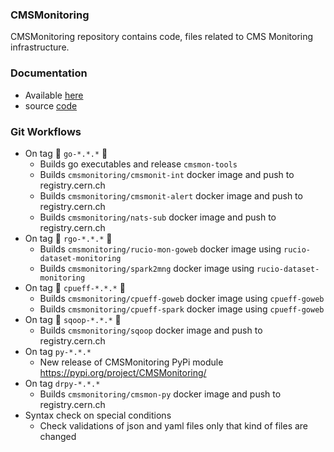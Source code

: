 ### CMSMonitoring
CMSMonitoring repository contains code, files related to CMS Monitoring
infrastructure.

### Documentation

- Available [here](https://cmsmonit-docs.web.cern.ch/)
- source [code](https://gitlab.cern.ch/cmsmonitoring/cmsmonit-docs) 


### Git Workflows

- On tag :whale: `go-*.*.*` :rocket:
    - Builds go executables and release `cmsmon-tools`
    - Builds `cmsmonitoring/cmsmonit-int` docker image and push to registry.cern.ch
    - Builds `cmsmonitoring/cmsmonit-alert` docker image and push to registry.cern.ch
    - Builds `cmsmonitoring/nats-sub` docker image and push to registry.cern.ch
- On tag :whale: `rgo-*.*.*` :rocket:
    - Builds `cmsmonitoring/rucio-mon-goweb` docker image using `rucio-dataset-monitoring`
    - Builds `cmsmonitoring/spark2mng` docker image using `rucio-dataset-monitoring`
- On tag :whale: `cpueff-*.*.*` :rocket:
    - Builds `cmsmonitoring/cpueff-goweb` docker image using `cpueff-goweb`
    - Builds `cmsmonitoring/cpueff-spark` docker image using `cpueff-goweb`
- On tag :whale: `sqoop-*.*.*` :rocket: 
    - Builds `cmsmonitoring/sqoop` docker image and push to registry.cern.ch
- On tag `py-*.*.*`  
    - New release of CMSMonitoring PyPi module https://pypi.org/project/CMSMonitoring/
- On tag `drpy-*.*.*`
    - Builds `cmsmonitoring/cmsmon-py` docker image and push to registry.cern.ch
- Syntax check on special conditions
    - Check validations of json and yaml files only that kind of files are changed
